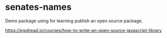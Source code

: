 # senates-names

Demo package using for learning publish an open source package.

https://egghead.io/courses/how-to-write-an-open-source-javascript-library
